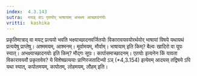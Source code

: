 ```yaml
---
index:  4.3.143
sutra:  मयड् वाऽ एतयोर् भाषायाम् अभक्ष्य आच्छादनयोः
vritti:  kashika 
---
```


प्रकृतिमात्राद् वा मयट् प्रत्ययो भवति भक्ष्याच्छादनवर्जितयोः विकारावयवयोरर्थयोर् भाषायां विषये यथायथं प्रत्ययेषु प्राप्तेषु। अश्ममयम्, आश्मनम्। मूर्वामयम्, मौर्वाम्। भाषायाम् इति किम्? बैल्वः खादिरो वा यूपः स्यात्। अभक्ष्याच्छादनयोः इति किम्? मौद्गः सूपः। कार्पासमाच्छादनम्। एतयोः इत्यनेन किं यावता विकारावयवौ प्रकृतावेव? ये विशेषप्रत्ययाः प्राणिरजतादिभ्यो ऽञ् (*4,3.154) इत्येवम् आदयस् तद्विषये ऽपि यथा स्यात्, कपोतमयम्, कापोतम्, लोहमयम्, लौहम् इति।

